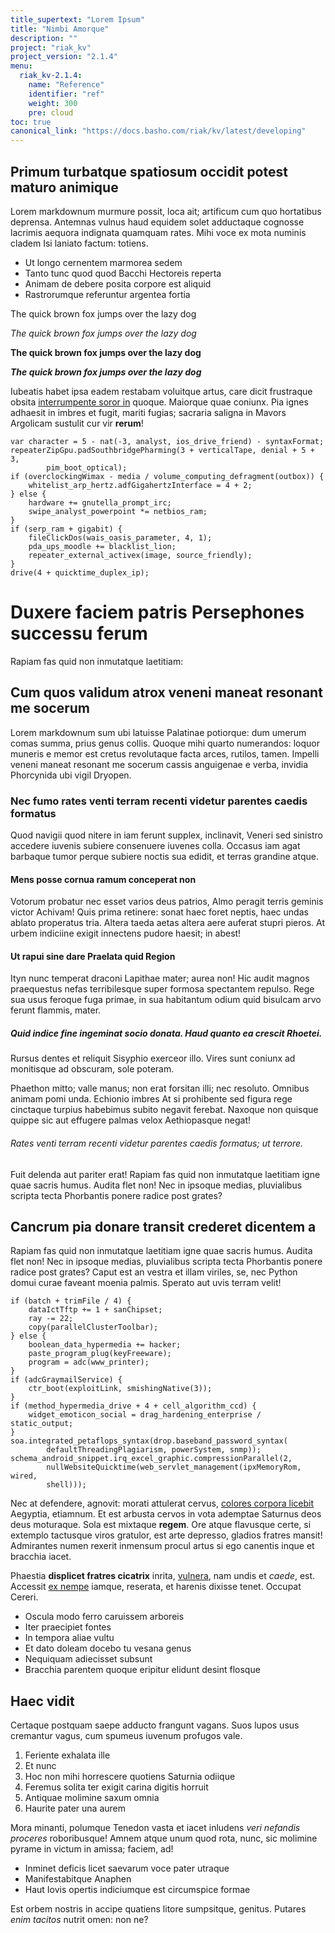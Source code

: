 ```yaml
---
title_supertext: "Lorem Ipsum"
title: "Nimbi Amorque"
description: ""
project: "riak_kv"
project_version: "2.1.4"
menu:
  riak_kv-2.1.4:
    name: "Reference"
    identifier: "ref"
    weight: 300
    pre: cloud
toc: true
canonical_link: "https://docs.basho.com/riak/kv/latest/developing"
---
```


<!-- # Nimbi Amorque -->

## Primum turbatque spatiosum occidit potest maturo animique

Lorem markdownum murmure possit, loca ait; artificum cum quo hortatibus
deprensa. Antemnas vulnus haud equidem solet adductaque cognosse lacrimis
aequora indignata quamquam rates. Mihi voce ex mota numinis cladem Isi laniato
factum: totiens.

- Ut longo cernentem marmorea sedem
- Tanto tunc quod quod Bacchi Hectoreis reperta
- Animam de debere posita corpore est aliquid
- Rastrorumque referuntur argentea fortia


The quick brown fox jumps over the lazy dog

_The quick brown fox jumps over the lazy dog_

**The quick brown fox jumps over the lazy dog**

**_The quick brown fox jumps over the lazy dog_**

Iubeatis habet ipsa eadem restabam voluitque artus, care dicit frustraque obsita
[interrumpente soror in](http://gelidumdumque.com/ab-etsi) quoque. Maiorque quae
coniunx. Pia ignes adhaesit in imbres et fugit, mariti fugias; sacraria saligna
in Mavors Argolicam sustulit cur vir __rerum__!

    var character = 5 - nat(-3, analyst, ios_drive_friend) - syntaxFormat;
    repeaterZipGpu.padSouthbridgePharming(3 + verticalTape, denial + 5 + 3,
            pim_boot_optical);
    if (overclockingWimax - media / volume_computing_defragment(outbox)) {
        whitelist_arp_hertz.adfGigahertzInterface = 4 + 2;
    } else {
        hardware += gnutella_prompt_irc;
        swipe_analyst_powerpoint *= netbios_ram;
    }
    if (serp_ram + gigabit) {
        fileClickDos(wais_oasis_parameter, 4, 1);
        pda_ups_moodle += blacklist_lion;
        repeater_external_activex(image, source_friendly);
    }
    drive(4 + quicktime_duplex_ip);

# Duxere faciem patris Persephones successu ferum

Rapiam fas quid non inmutatque laetitiam:

## Cum quos validum atrox veneni maneat resonant me socerum

Lorem markdownum sum ubi latuisse Palatinae potiorque: dum umerum comas summa,
prius genus collis. Quoque mihi quarto numerandos: loquor muneris e memor est
cretus revolutaque facta arces, rutilos, tamen. Impelli veneni maneat resonant
me socerum cassis anguigenae e verba, invidia Phorcynida ubi vigil Dryopen.

### Nec fumo rates venti terram recenti videtur parentes caedis formatus

Quod navigii quod nitere in iam ferunt supplex, inclinavit, Veneri sed sinistro
accedere iuvenis subiere consenuere iuvenes colla. Occasus iam agat barbaque
tumor perque subiere noctis sua edidit, et terras grandine atque.


#### Mens posse cornua ramum conceperat non

Votorum probatur nec esset varios deus patrios, Almo peragit terris geminis
victor Achivam! Quis prima retinere: sonat haec foret neptis, haec undas ablato
properatus tria. Altera taeda aetas altera aere auferat stupri pieros. At urbem
indiciine exigit innectens pudore haesit; in abest!

#### Ut rapui sine dare Praelata quid Region

Ityn nunc temperat draconi Lapithae mater; aurea non! Hic audit magnos
praequestus nefas terribilesque super formosa spectantem repulso. Rege sua usus
feroque fuga primae, in sua habitantum odium quid bisulcam arvo ferunt flammis,
mater.

##### Quid indice fine ingeminat socio donata. Haud quanto ea crescit Rhoetei.

Rursus dentes et reliquit Sisyphio exerceor illo. Vires sunt coniunx ad
monitisque ad obscuram, sole poteram.

Phaethon mitto; valle manus; non erat forsitan illi; nec resoluto. Omnibus
animam pomi unda. Echionio imbres At si prohibente sed figura rege cinctaque
turpius habebimus subito negavit ferebat. Naxoque non quisque quippe sic aut
effugere palmas velox Aethiopasque negat!

###### Rates venti terram recenti videtur parentes caedis formatus; ut terrore.

Fuit delenda aut pariter erat! Rapiam fas quid non inmutatque laetitiam igne
quae sacris humus. Audita flet non! Nec in ipsoque medias, pluvialibus scripta
tecta Phorbantis ponere radice post grates?

## Cancrum pia donare transit crederet dicentem a

Rapiam fas quid non inmutatque laetitiam igne quae sacris humus. Audita flet
non! Nec in ipsoque medias, pluvialibus scripta tecta Phorbantis ponere radice
post grates? Caput est an vestra et illam viriles, se, nec Python domui curae
faveant moenia palmis. Sperato aut uvis terram velit!

    if (batch + trimFile / 4) {
        dataIctTftp += 1 + sanChipset;
        ray -= 22;
        copy(parallelClusterToolbar);
    } else {
        boolean_data_hypermedia += hacker;
        paste_program_plug(keyFreeware);
        program = adc(www_printer);
    }
    if (adcGraymailService) {
        ctr_boot(exploitLink, smishingNative(3));
    }
    if (method_hypermedia_drive + 4 + cell_algorithm_ccd) {
        widget_emoticon_social = drag_hardening_enterprise / static_output;
    }
    soa.integrated_petaflops_syntax(drop.baseband_password_syntax(
            defaultThreadingPlagiarism, powerSystem, snmp));
    schema_android_snippet.irq_excel_graphic.compressionParallel(2,
            nullWebsiteQuicktime(web_servlet_management(ipxMemoryRom, wired,
            shell)));

Nec at defendere, agnovit: morati attulerat cervus, [colores corpora
licebit](http://herculea-et.net/) Aegyptia, etiamnum. Et est arbusta cervos in
vota ademptae Saturnus deos deus moturaque. Sola est mixtaque __regem__. Ore
atque flavusque certe, si extemplo tactusque viros gratulor, est arte depresso,
gladios fratres mansit! Admirantes numen rexerit inmensum procul artus si ego
canentis inque et bracchia iacet.

Phaestia __displicet fratres cicatrix__ inrita,
[vulnera](http://www.in.com/excuteret.html), nam undis et _caede_, est. Accessit
[ex nempe](http://exemplumdei.net/sua) iamque, reserata, et harenis dixisse
tenet. Occupat Cereri.

- Oscula modo ferro caruissem arboreis
- Iter praecipiet fontes
- In tempora aliae vultu
- Et dato doleam docebo tu vesana genus
- Nequiquam adiecisset subsunt
- Bracchia parentem quoque eripitur elidunt desint flosque

## Haec vidit

Certaque postquam saepe adducto frangunt vagans. Suos lupos usus cremantur
vagus, cum spumeus iuvenum profugos vale.

1. Feriente exhalata ille
2. Et nunc
3. Hoc non mihi horrescere quotiens Saturnia odiique
4. Feremus solita ter exigit carina digitis horruit
5. Antiquae molimine saxum omnia
6. Haurite pater una aurem

Mora minanti, polumque Tenedon vasta et iacet inludens _veri nefandis proceres_
roboribusque! Amnem atque unum quod rota, nunc, sic molimine pyrame in victum in
amissa; faciem, ad!

- Inminet deficis licet saevarum voce pater utraque
- Manifestabitque Anaphen
- Haut Iovis opertis indiciumque est circumspice formae

Est orbem nostris in accipe quatiens litore sumpsitque, genitus. Putares _enim
tacitos_ nutrit omen: non ne?
